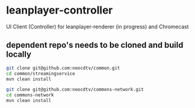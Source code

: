 # leanplayer-controller
UI Client (Controller) for leanplayer-renderer (in progress) and Chromecast

## dependent repo's needs to be cloned and build locally
```sh
git clone git@github.com:neocdtv/common.git
cd common/streamingservice
mvn clean install
```
```sh
git clone git@github.com:neocdtv/commons-network.git
cd commons-network
mvn clean install
```
